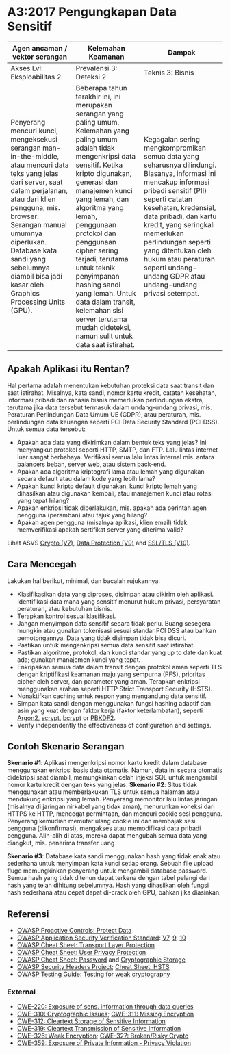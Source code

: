 # A3:2017 Pengungkapan Data Sensitif

| Agen ancaman / vektor serangan | Kelemahan Keamanan | Dampak |
| -- | -- | -- |
| Akses Lvl: Eksploabilitas 2 | Prevalensi 3: Deteksi 2 | Teknis 3: Bisnis |
| Penyerang mencuri kunci, mengeksekusi serangan man-in-the-middle, atau mencuri data teks yang jelas dari server, saat dalam perjalanan, atau dari klien pengguna, mis. browser. Serangan manual umumnya diperlukan. Database kata sandi yang sebelumnya diambil bisa jadi kasar oleh Graphics Processing Units (GPU). | Beberapa tahun terakhir ini, ini merupakan serangan yang paling umum. Kelemahan yang paling umum adalah tidak mengenkripsi data sensitif. Ketika kripto digunakan, generasi dan manajemen kunci yang lemah, dan algoritma yang lemah, penggunaan protokol dan penggunaan cipher sering terjadi, terutama untuk teknik penyimpanan hashing sandi yang lemah. Untuk data dalam transit, kelemahan sisi server terutama mudah dideteksi, namun sulit untuk data saat istirahat. | Kegagalan sering mengkompromikan semua data yang seharusnya dilindungi. Biasanya, informasi ini mencakup informasi pribadi sensitif (PII) seperti catatan kesehatan, kredensial, data pribadi, dan kartu kredit, yang seringkali memerlukan perlindungan seperti yang ditentukan oleh hukum atau peraturan seperti undang-undang GDPR atau undang-undang privasi setempat. |

## Apakah Aplikasi itu Rentan?

Hal pertama adalah menentukan kebutuhan proteksi data saat transit dan saat istirahat. Misalnya, kata sandi, nomor kartu kredit, catatan kesehatan, informasi pribadi dan rahasia bisnis memerlukan perlindungan ekstra, terutama jika data tersebut termasuk dalam undang-undang privasi, mis. Peraturan Perlindungan Data Umum UE (GDPR), atau peraturan, mis. perlindungan data keuangan seperti PCI Data Security Standard (PCI DSS). Untuk semua data tersebut:

* Apakah ada data yang dikirimkan dalam bentuk teks yang jelas? Ini menyangkut protokol seperti HTTP, SMTP, dan FTP. Lalu lintas internet luar sangat berbahaya. Verifikasi semua lalu lintas internal mis. antara balancers beban, server web, atau sistem back-end.
* Apakah ada algoritma kriptografi lama atau lemah yang digunakan secara default atau dalam kode yang lebih lama?
* Apakah kunci kripto default digunakan, kunci kripto lemah yang dihasilkan atau digunakan kembali, atau manajemen kunci atau rotasi yang tepat hilang?
* Apakah enkripsi tidak diberlakukan, mis. apakah ada perintah agen pengguna (peramban) atau tajuk yang hilang?
* Apakah agen pengguna (misalnya aplikasi, klien email) tidak memverifikasi apakah sertifikat server yang diterima valid?

Lihat ASVS [Crypto (V7)](https://www.owasp.org/index.php/ASVS_V7_Cryptography), [Data Protection (V9)](https://www.owasp.org/index.php/ASVS_V9_Data_Protection) and [SSL/TLS (V10)](https://www.owasp.org/index.php/ASVS_V10_Communications).

## Cara Mencegah

Lakukan hal berikut, minimal, dan bacalah rujukannya:

* Klasifikasikan data yang diproses, disimpan atau dikirim oleh aplikasi. Identifikasi data mana yang sensitif menurut hukum privasi, persyaratan peraturan, atau kebutuhan bisnis.
* Terapkan kontrol sesuai klasifikasi.
* Jangan menyimpan data sensitif secara tidak perlu. Buang sesegera mungkin atau gunakan tokenisasi sesuai standar PCI DSS atau bahkan pemotongannya. Data yang tidak disimpan tidak bisa dicuri.
* Pastikan untuk mengenkripsi semua data sensitif saat istirahat.
* Pastikan algoritme, protokol, dan kunci standar yang up to date dan kuat ada; gunakan manajemen kunci yang tepat.
* Enkripsikan semua data dalam transit dengan protokol aman seperti TLS dengan kriptifikasi keamanan maju yang sempurna (PFS), prioritas cipher oleh server, dan parameter yang aman. Terapkan enkripsi menggunakan arahan seperti HTTP Strict Transport Security (HSTS).
* Nonaktifkan caching untuk respon yang mengandung data sensitif.
* Simpan kata sandi dengan menggunakan fungsi hashing adaptif dan asin yang kuat dengan faktor kerja (faktor keterlambatan), seperti [Argon2](https://www.cryptolux.org/index.php/Argon2), [scrypt](https://wikipedia.org/wiki/Scrypt), [bcrypt](https://wikipedia.org/wiki/Bcrypt) or [PBKDF2](https://wikipedia.org/wiki/PBKDF2).
* Verify independently the effectiveness of configuration and settings.

## Contoh Skenario Serangan

**Skenario #1**: Aplikasi mengenkripsi nomor kartu kredit dalam database menggunakan enkripsi basis data otomatis. Namun, data ini secara otomatis didekripsi saat diambil, memungkinkan celah injeksi SQL untuk mengambil nomor kartu kredit dengan teks yang jelas.
**Skenario #2**: Situs tidak menggunakan atau memberlakukan TLS untuk semua halaman atau mendukung enkripsi yang lemah. Penyerang memonitor lalu lintas jaringan (misalnya di jaringan nirkabel yang tidak aman), menurunkan koneksi dari HTTPS ke HTTP, mencegat permintaan, dan mencuri cookie sesi pengguna. Penyerang kemudian memutar ulang cookie ini dan membajak sesi pengguna (dikonfirmasi), mengakses atau memodifikasi data pribadi pengguna. Alih-alih di atas, mereka dapat mengubah semua data yang diangkut, mis. penerima transfer uang

**Skenario #3**: Database kata sandi menggunakan hash yang tidak enak atau sederhana untuk menyimpan kata kunci setiap orang. Sebuah file upload fluge memungkinkan penyerang untuk mengambil database password. Semua hash yang tidak ditenun dapat terkena dengan tabel pelangi dari hash yang telah dihitung sebelumnya. Hash yang dihasilkan oleh fungsi hash sederhana atau cepat dapat di-crack oleh GPU, bahkan jika diasinkan.

## Referensi

* [OWASP Proactive Controls: Protect Data](https://www.owasp.org/index.php/OWASP_Proactive_Controls#7:_Protect_Data)
* [OWASP Application Security Verification Standard]((https://www.owasp.org/index.php/Category:OWASP_Application_Security_Verification_Standard_Project)): [V7](https://www.owasp.org/index.php/ASVS_V7_Cryptography), [9](https://www.owasp.org/index.php/ASVS_V9_Data_Protection), [10](https://www.owasp.org/index.php/ASVS_V10_Communications)
* [OWASP Cheat Sheet: Transport Layer Protection](https://www.owasp.org/index.php/Transport_Layer_Protection_Cheat_Sheet)
* [OWASP Cheat Sheet: User Privacy Protection](https://www.owasp.org/index.php/User_Privacy_Protection_Cheat_Sheet)
* [OWASP Cheat Sheet: Password](https://www.owasp.org/index.php/Password_Storage_Cheat_Sheet) and [Cryptographic Storage](https://www.owasp.org/index.php/Cryptographic_Storage_Cheat_Sheet)
* [OWASP Security Headers Project](https://www.owasp.org/index.php/OWASP_Secure_Headers_Project); [Cheat Sheet: HSTS](https://www.owasp.org/index.php/HTTP_Strict_Transport_Security_Cheat_Sheet)
* [OWASP Testing Guide: Testing for weak cryptography](https://www.owasp.org/index.php/Testing_for_weak_Cryptography)

### External

* [CWE-220: Exposure of sens. information through data queries](https://cwe.mitre.org/data/definitions/220.html)
* [CWE-310: Cryptographic Issues](https://cwe.mitre.org/data/definitions/310.html); [CWE-311: Missing Encryption](https://cwe.mitre.org/data/definitions/311.html)
* [CWE-312: Cleartext Storage of Sensitive Information](https://cwe.mitre.org/data/definitions/312.html)
* [CWE-319: Cleartext Transmission of Sensitive Information](https://cwe.mitre.org/data/definitions/319.html)
* [CWE-326: Weak Encryption](https://cwe.mitre.org/data/definitions/326.html); [CWE-327: Broken/Risky Crypto](https://cwe.mitre.org/data/definitions/327.html)
* [CWE-359: Exposure of Private Information - Privacy Violation](https://cwe.mitre.org/data/definitions/359.html)
